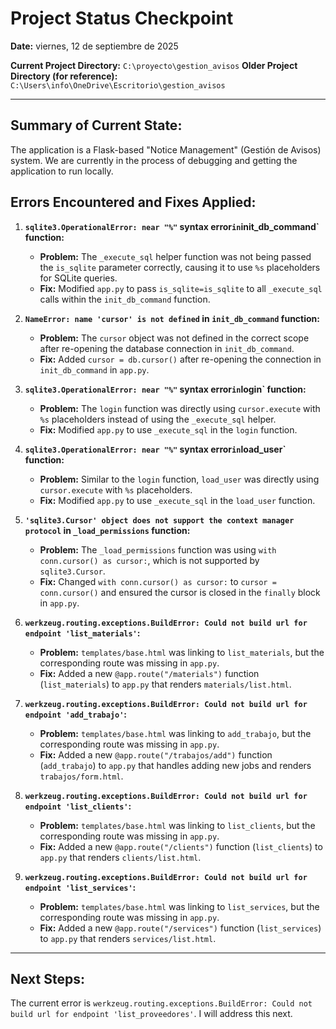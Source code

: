 # Project Status Checkpoint

**Date:** viernes, 12 de septiembre de 2025

**Current Project Directory:** `C:\proyecto\gestion_avisos`
**Older Project Directory (for reference):** `C:\Users\info\OneDrive\Escritorio\gestion_avisos`

---

## Summary of Current State:

The application is a Flask-based "Notice Management" (Gestión de Avisos) system. We are currently in the process of debugging and getting the application to run locally.

## Errors Encountered and Fixes Applied:

1.  **`sqlite3.OperationalError: near "%"` syntax error` in `init_db_command` function:**
    *   **Problem:** The `_execute_sql` helper function was not being passed the `is_sqlite` parameter correctly, causing it to use `%s` placeholders for SQLite queries.
    *   **Fix:** Modified `app.py` to pass `is_sqlite=is_sqlite` to all `_execute_sql` calls within the `init_db_command` function.

2.  **`NameError: name 'cursor' is not defined` in `init_db_command` function:**
    *   **Problem:** The `cursor` object was not defined in the correct scope after re-opening the database connection in `init_db_command`.
    *   **Fix:** Added `cursor = db.cursor()` after re-opening the connection in `init_db_command` in `app.py`.

3.  **`sqlite3.OperationalError: near "%"` syntax error` in `login` function:**
    *   **Problem:** The `login` function was directly using `cursor.execute` with `%s` placeholders instead of using the `_execute_sql` helper.
    *   **Fix:** Modified `app.py` to use `_execute_sql` in the `login` function.

4.  **`sqlite3.OperationalError: near "%"` syntax error` in `load_user` function:**
    *   **Problem:** Similar to the `login` function, `load_user` was directly using `cursor.execute` with `%s` placeholders.
    *   **Fix:** Modified `app.py` to use `_execute_sql` in the `load_user` function.

5.  **`'sqlite3.Cursor' object does not support the context manager protocol` in `_load_permissions` function:**
    *   **Problem:** The `_load_permissions` function was using `with conn.cursor() as cursor:`, which is not supported by `sqlite3.Cursor`.
    *   **Fix:** Changed `with conn.cursor() as cursor:` to `cursor = conn.cursor()` and ensured the cursor is closed in the `finally` block in `app.py`.

6.  **`werkzeug.routing.exceptions.BuildError: Could not build url for endpoint 'list_materials'`:**
    *   **Problem:** `templates/base.html` was linking to `list_materials`, but the corresponding route was missing in `app.py`.
    *   **Fix:** Added a new `@app.route("/materials")` function (`list_materials`) to `app.py` that renders `materials/list.html`.

7.  **`werkzeug.routing.exceptions.BuildError: Could not build url for endpoint 'add_trabajo'`:**
    *   **Problem:** `templates/base.html` was linking to `add_trabajo`, but the corresponding route was missing in `app.py`.
    *   **Fix:** Added a new `@app.route("/trabajos/add")` function (`add_trabajo`) to `app.py` that handles adding new jobs and renders `trabajos/form.html`.

8.  **`werkzeug.routing.exceptions.BuildError: Could not build url for endpoint 'list_clients'`:**
    *   **Problem:** `templates/base.html` was linking to `list_clients`, but the corresponding route was missing in `app.py`.
    *   **Fix:** Added a new `@app.route("/clients")` function (`list_clients`) to `app.py` that renders `clients/list.html`.

9.  **`werkzeug.routing.exceptions.BuildError: Could not build url for endpoint 'list_services'`:**
    *   **Problem:** `templates/base.html` was linking to `list_services`, but the corresponding route was missing in `app.py`.
    *   **Fix:** Added a new `@app.route("/services")` function (`list_services`) to `app.py` that renders `services/list.html`.

---

## Next Steps:

The current error is `werkzeug.routing.exceptions.BuildError: Could not build url for endpoint 'list_proveedores'`. I will address this next.